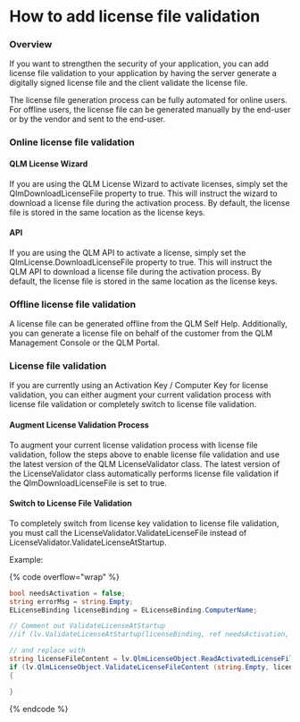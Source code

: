 # How to add license file validation

### Overview

If you want to strengthen the security of your application, you can add license file validation to your application by having the server generate a digitally signed license file and the client validate the license file.

The license file generation process can be fully automated for online users. For offline users, the license file can be generated manually by the end-user or by the vendor and sent to the end-user.

### Online license  file validation

#### QLM License Wizard

If you are using the QLM License Wizard to activate licenses, simply set the QlmDownloadLicenseFile property to true. This will instruct the wizard to download a license file during the activation process. By default, the license file is stored in the same location as the license keys.

#### API

If you are using the QLM API to activate a license, simply set the QlmLicense.DownloadLicenseFile property to true. This will instruct the QLM API to download a license file during the activation process. By default, the license file is stored in the same location as the license keys.

### Offline license file validation

A license file can be generated offline from the QLM Self Help. Additionally, you can generate a license file on behalf of the customer from the QLM Management Console or the QLM Portal.

### License file validation

If you are currently using an Activation Key / Computer Key for license validation, you can either augment your current validation process with license file validation or completely switch to license file validation.

#### Augment License Validation Process

To augment your current license validation process with license file validation, follow the steps above to enable license file validation and use the latest version of the QLM LicenseValidator class. The latest version of the LicenseValidator class automatically performs license file validation if the QlmDownloadLicenseFile is set to true.

#### Switch to License File Validation&#x20;

To completely switch from license key validation to license file validation, you must call the LicenseValidator.ValidateLicenseFile instead of LicenseValidator.ValidateLicenseAtStartup.

Example:

{% code overflow="wrap" %}
```csharp
bool needsActivation = false;
string errorMsg = string.Empty;
ELicenseBinding licenseBinding = ELicenseBinding.ComputerName;

// Comment out ValidateLicenseAtStartup
//if (lv.ValidateLicenseAtStartup(licenseBinding, ref needsActivation, ref errorMsg) == false)

// and replace with
string licenseFileContent = lv.QlmLicenseObject.ReadActivatedLicenseFile();
if (lv.QlmLicenseObject.ValidateLicenseFileContent (string.Empty, licenseFileContent, computerID, licenseBinding, ref needsActivation, ref errorMsg) == false)
{

}
```
{% endcode %}
